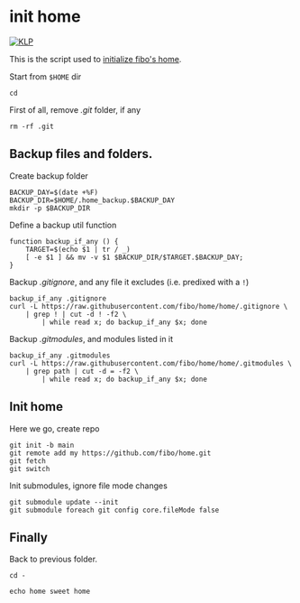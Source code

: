 # init home

[![KLP](https://fibo.github.io/svg/klp-badge.svg)](https://fibo.github.io/kiss-literate-programming)

This is the script used to [initialize fibo's home](https://github.com/fibo/home/).

Start from `$HOME` dir

    cd

First of all, remove *.git* folder, if any

    rm -rf .git

## Backup files and folders.

Create backup folder

    BACKUP_DAY=$(date +%F)
    BACKUP_DIR=$HOME/.home_backup.$BACKUP_DAY
    mkdir -p $BACKUP_DIR

Define a backup util function

    function backup_if_any () {
        TARGET=$(echo $1 | tr / _)
        [ -e $1 ] && mv -v $1 $BACKUP_DIR/$TARGET.$BACKUP_DAY;
    }

Backup *.gitignore*, and any file it excludes (i.e. predixed with a `!`)

    backup_if_any .gitignore
    curl -L https://raw.githubusercontent.com/fibo/home/home/.gitignore \
        | grep ! | cut -d ! -f2 \
            | while read x; do backup_if_any $x; done

Backup *.gitmodules*, and modules listed in it

    backup_if_any .gitmodules
    curl -L https://raw.githubusercontent.com/fibo/home/home/.gitmodules \
        | grep path | cut -d = -f2 \
            | while read x; do backup_if_any $x; done

## Init home

Here we go, create repo

    git init -b main
    git remote add my https://github.com/fibo/home.git
    git fetch
    git switch

Init submodules, ignore file mode changes

    git submodule update --init
    git submodule foreach git config core.fileMode false

## Finally

Back to previous folder.

    cd -

    echo home sweet home

